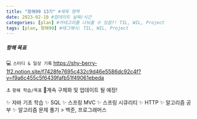 ```yaml
---
title: "항해99 13기" #제목 영역
date: 2023-02-10 #업데이트 날짜/시간
categories: [plan] #카테고리를 나눠줄 수 있음?! TIL, WIL, Project
tags: [plan, 항해99] #태그예시: TIL, WIL, Project
---
```


<h5><strong>항해 목표</strong></h5>

💻 `스터디 & 일상 기록` https://shy-berry-1f2.notion.site/f7428fe7695c432c9d46e5586dc92c4f?v=f9a6c455c5f6439fafb51f49061ebeda

⚓ `항해 학습/목표`
📌계속 구체화 및 업데이트 될 예정!

✨ 자바 기초 학습
✨ SQL
✨ 스프링 MVC
✨ 스프링 시큐리티
✨ HTTP
✨ 알고리즘 공부
✨ 알고리즘 문제 풀기 > 백준, 프로그래머스
